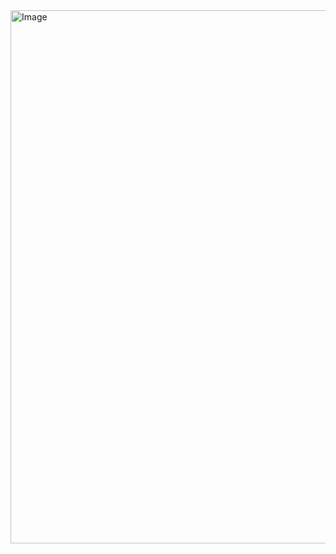 <img width="743" height="853" alt="Image" src="https://github.com/user-attachments/assets/4a25aad5-3b37-4896-af86-2a3b90d559fe" />
